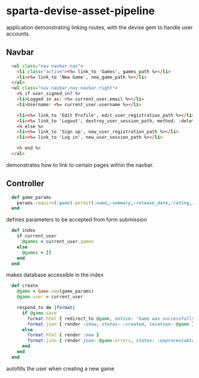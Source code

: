 # sparta-devise-asset-pipeline

application demonstrating linking routes, with the devise gem to handle user accounts.

## Navbar
```html
  <ul class="nav navbar-nav">
    <li class="active"><%= link_to 'Games', games_path %></li>
    <li><%= link_to 'New Game', new_game_path %></li>
  </ul>
  <ul class="nav navbar-nav navbar-right">
    <% if user_signed_in? %>
    <li>Logged in as: <%= current_user.email %></li>
    <li>Username: <%= current_user.username %></li>

    <li><%= link_to 'Edit Profile', edit_user_registration_path %></li>
    <li><%= link_to 'Logout', destroy_user_session_path, method: :delete %></li>
    <% else %>
    <li><%= link_to 'Sign up', new_user_registration_path %></li>
    <li><%= link_to 'Log in', new_user_session_path %></li>

    <% end %>
  </ul>
```
demonstrates how to link to certain pages within the navbar.

## Controller
```ruby
  def game_params
    params.require(:game).permit(:name,:summary,:release_date,:rating,:user_id)
  end
```
defines parameters to be accepted from form submission
```ruby
  def index
    if current_user
      @games = current_user.games
    else
      @games = []
    end
  end
```
makes database accessible in the index
```ruby
  def create
    @game = Game.new(game_params)
    @game.user = current_user

    respond_to do |format|
      if @game.save
        format.html { redirect_to @game, notice: 'Game was successfully created.' }
        format.json { render :show, status: :created, location: @game }
      else
        format.html { render :new }
        format.json { render json: @game.errors, status: :unprocessable_entity }
      end
    end
  end
```
autofills the user when creating a new game
